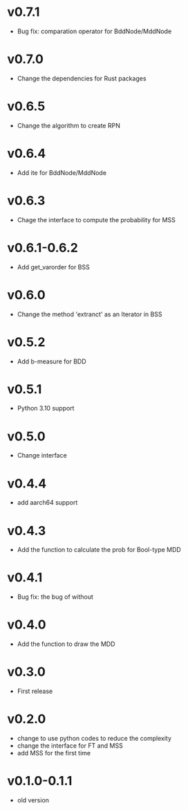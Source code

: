 # v0.7.1

- Bug fix: comparation operator for BddNode/MddNode

# v0.7.0

- Change the dependencies for Rust packages

# v0.6.5

- Change the algorithm to create RPN

# v0.6.4

- Add ite for BddNode/MddNode

# v0.6.3

- Chage the interface to compute the probability for MSS

# v0.6.1-0.6.2

- Add get_varorder for BSS

# v0.6.0

- Change the method 'extranct' as an Iterator in BSS

# v0.5.2

- Add b-measure for BDD

# v0.5.1

- Python 3.10 support

# v0.5.0

- Change interface

# v0.4.4

- add aarch64 support

# v0.4.3

- Add the function to calculate the prob for Bool-type MDD

# v0.4.1

- Bug fix: the bug of without 

# v0.4.0

- Add the function to draw the MDD

# v0.3.0

- First release

# v0.2.0

- change to use python codes to reduce the complexity
- change the interface for FT and MSS
- add MSS for the first time

# v0.1.0-0.1.1

- old version
